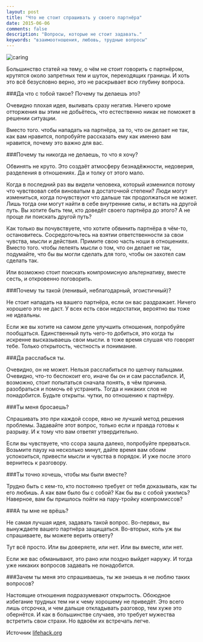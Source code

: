 ```yaml
---
layout: post
title: "Что не стоит спрашивать у своего партнёра"
date: 2015-06-06 
comments: false
description: "Вопросы, которые не стоит задавать."
keywords: "взаимоотношения, любовь, трудные вопросы"
---
```


![caring](http://s017.radikal.ru/i416/1506/34/33d26e996d14.jpg "caring")

Большинство статей на тему, о чём не стоит говорить с партнёром, крутятся около запретных тем и шуток, переходящих границы. И хоть это всё безусловно верно, это не раскрывает всю глубину вопроса.

###Да что с тобой такое? Почему ты делаешь это?

Очевидно плохая идея, выливать сразу негатив. Ничего кроме отторжения вы этим не добьётесь, что естественно никак не поможет в решении ситуации.

Вместо того. чтобы нападать на партнёра, за то, что он делает не так, как вам нравится, попробуйте рассказать ему как именно вам нравится, почему это важно для вас.

###Почему ты никогда не делаешь, то что я хочу?

Обвинять не круто. Это создаёт атмосферу безнадёжности, недоверия, разделения в отношениях. Да и толку от этого мало.

Когда в последний раз вы видели человека, который изменился потому что чувствовал себя виноватым в достаточной степени? Люди могут измениться, когда почувствуют что дальше так продолжаться не может. Лишь тогда они могут найти в себе внутренние силы, и встать на другой путь. Вы хотите быть тем, кто доведёт своего партнёра до этого? А не проще ли поискать другой путь?

Как только вы почувствуете, что хотите обвинить партнёра в чём-то, остановитесь. Сосредоточьтесь на взятии ответственности за свои чувства, мысли и действия. Примите свою часть ноши в отношениях. Вместо того. чтобы лелеять мысли о том, что он делает не так, подумайте, что бы вы могли сделать для того, чтобы он захотел сам сделать так.

Или возможно стоит поискать компромисную альтернативу, вместе сесть, и откровенно поговорить. 

###Почему ты такой (ленивый, неблагодарный, эгоистичный)?

Не стоит нападать на вашего партнёра, если он вас раздражает. Ничего хорошего это не даст. У всех есть свои недостатки, вероятно вы тоже не идеальны.

Если же вы хотите на самом деле улучшить отношения, попробуйте пообщаться. Единственный путь чего-то добиться, это когда ты искренне высказываешь свои мысли. в тоже время слушая что говорят тебе. Только открытость, честность и понимание.

###Да расслабься ты.

Очевидно, он не может. Нельзя расслабиться по щелчку пальцами. Очевидно, что-то беспокоит его, иначе бы он и сам расслабился. И, возможно, стоит попытаться сначала понять, в чём причина. разобраться и помочь её устранить. Тогда и никаких слов не понадобится. Будьте открыты. чутки, по отношению к партнёру. 

###Ты меня бросаешь?

Спрашивать это при каждой ссоре, явно не лучший метод решения проблемы. Задавайте этот вопрос, только если и правда готовы к разрыву. И к тому что вам ответят утвердительно. 

Если вы чувствуете, что ссора зашла далеко, попробуйте прерваться. Возьмите паузу на несколько минут, дайте время вам обоим успокоиться, привести мысли и чувства в порядок. И уже после этого вернитесь к разговору.

###Ты точно хочешь, чтобы мы были вместе?

Трудно быть с кем-то, кто постоянно требует от тебя доказывать, как ты его любишь. А как вам было бы с собой? Как бы вы с собой ужились? Наверное, вам бы пришлось пойти на пару-тройку компромиссов?

###А ты мне не врёшь?

Не самая лучшая идея, задавать такой вопрос. Во-первых, вы вынуждаете вашего партнёра защищаться. Во-вторых, коль уж вы спрашиваете, вы можете верить ответу?

Тут всё просто. Или вы доверяете, или нет. Или вы вместе, или нет.

Если же вас обманывают, это рано или поздно выйдет наружу. И тогда уже никаких вопросов задавать не понадобится.

###Зачем ты меня это спрашиваешь, ты же знаешь я не люблю таких вопросов?

Настоящие отношения подразумевают открытость. Обоюдное избегание трудных тем ни к чему хорошему не приведёт. Это всего лишь отсрочка, и чем дальше откладывать разговор, тем хуже это обернётся. И как в большинстве случаев, это требует мужества встретить свои страхи. Но вдвоём их встречать легче.

Источник [lifehack.org](http://www.lifehack.org/articles/communication/10-questions-you-should-never-ask-your-partner.html)
